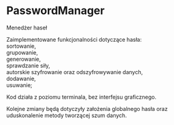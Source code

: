 # PasswordManager

Menedżer haseł

Zaimplementowane funkcjonalności dotyczące hasła: \
sortowanie, \
grupowanie, \
generowanie, \
sprawdzanie siły, \
autorskie szyfrowanie oraz odszyfrowywanie danych, \
dodawanie, \
usuwanie;

Kod działa z poziomu terminala, bez interfejsu graficznego.

Kolejne zmiany będą dotyczyły założenia globalnego hasła oraz uduskonalenie metody tworzącej szum danych. 
